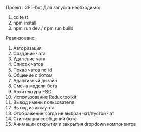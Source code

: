 Проект: GPT-bot
Для запуска необходимо: 
1. cd test
2. npm install
3. npm run dev / npm run build 

Реализовано: 
1. Авторизация
2. Создание чата
3. Удаление чата
4. Список чатов
5. Показ чатов по id
6. Общение с ботом
7. Адаптивный дизайн
8. Смена модели бота
9. Архитектура FSD
10. Использование Redux toolkit
11. Вывод имени пользователя
12. Выход из аккаунта
13. Отображение когда не выбран чат/пустой чат
14. Стилизация сообщений бота
15. Анимации открытия и закрытия dropdown компонентов
